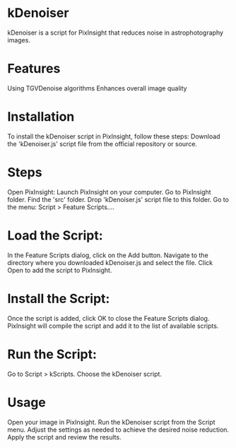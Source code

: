 # kDenoiser
kDenoiser is a script for PixInsight that reduces noise in astrophotography images. 


# Features
Using TGVDenoise algorithms
Enhances overall image quality

# Installation
To install the kDenoiser script in PixInsight, follow these steps:
Download the 'kDenoiser.js' script file from the official repository or source.

# Steps
Open PixInsight:
Launch PixInsight on your computer.
Go to PixInsight folder.
Find the 'src' folder.
Drop 'kDenoiser.js' script file to this folder.
Go to the menu: Script > Feature Scripts....

# Load the Script:
In the Feature Scripts dialog, click on the Add button.
Navigate to the directory where you downloaded kDenoiser.js and select the file.
Click Open to add the script to PixInsight.

# Install the Script:
Once the script is added, click OK to close the Feature Scripts dialog.
PixInsight will compile the script and add it to the list of available scripts.

# Run the Script:
Go to Script > kScripts.
Choose the kDenoiser script.

# Usage
Open your image in PixInsight.
Run the kDenoiser script from the Script menu.
Adjust the settings as needed to achieve the desired noise reduction.
Apply the script and review the results.
